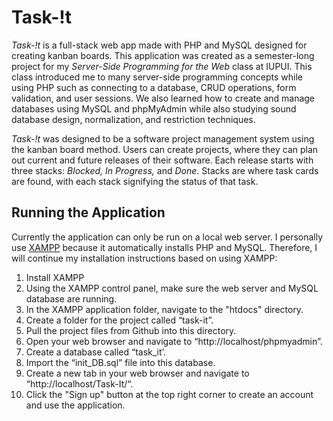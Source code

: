 # **Task-!t**

_Task-!t_ is a full-stack web app made with PHP and MySQL designed for creating kanban boards. This application was created as a semester-long project for my _Server-Side Programming for the Web_ class at IUPUI. This class introduced me to many server-side programming concepts while using PHP such as connecting to a database, CRUD operations, form validation, and user sessions. We also learned how to create and manage databases using MySQL and phpMyAdmin while also studying sound database design,  normalization, and restriction techniques.

_Task-!t_ was designed to be a software project management system using the kanban board method. Users can create projects, where they can plan out current and future releases of their software. Each release starts with three stacks: _Blocked, In Progress,_ and _Done_. Stacks are where task cards are found, with each stack signifying the status of that task.

## Running the Application
Currently the application can only be run on a local web server. I personally use [XAMPP](https://www.apachefriends.org/index.html) because it automatically installs PHP and MySQL. Therefore, I will continue my installation instructions based on using XAMPP:

1. Install XAMPP
2. Using the XAMPP control panel, make sure the web server and MySQL database are running.
3. In the XAMPP application folder, navigate to the "htdocs" directory.
4. Create a folder for the project called “task-it”.
5. Pull the project files from Github into this directory.
6. Open your web browser and navigate to  “http://localhost/phpmyadmin”.
7. Create a database called “task_it’.
8. Import the “init_DB.sql” file into this database.
9. Create a new tab in your web browser and navigate to “http://localhost/Task-It/“.
10. Click the "Sign up" button at the top right corner to create an account and use the application.

